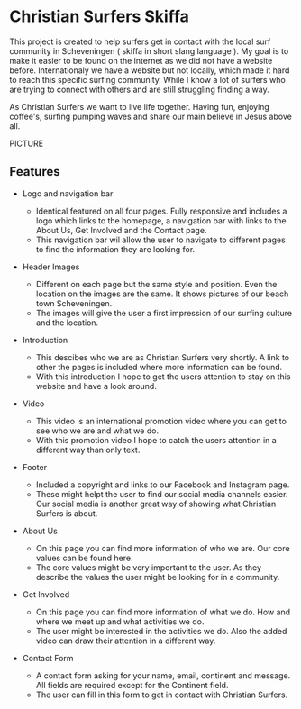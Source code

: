 # Christian Surfers Skiffa

This project is created to help surfers get in contact with the local surf community in Scheveningen ( skiffa in short slang language ).
My goal is to make it easier to be found on the internet as we did not have a website before. Internationaly we have a website but not locally, which made it hard to reach this specific surfing community. While I know a lot of surfers who are trying to connect with others and are still struggling finding a way. 

As Christian Surfers we want to live life together. Having fun, enjoying coffee's, surfing pumping waves and share our main believe in Jesus above all.  

PICTURE

## Features

* Logo and navigation bar
    - Identical featured on all four pages. Fully responsive and includes a logo which links to the homepage, a navigation bar with links to the About Us, Get Involved and the Contact page.
    - This navigation bar wil allow the user to navigate to different pages to find the information they are looking for.


* Header Images
    - Different on each page but the same style and position. Even the location on the images are the same. It shows pictures of our beach town Scheveningen.
    - The images will give the user a first impression of our surfing culture and the location.
* Introduction
    - This descibes who we are as Christian Surfers very shortly. A link to other the pages is included where more information can be found. 
    - With this introduction I hope to get the users attention to stay on this website and have a look around.
* Video
    - This video is an international promotion video where you can get to see who we are and what we do.
    - With this promotion video I hope to catch the users attention in a different way than only text.
* Footer
    - Included a copyright and links to our Facebook and Instagram page.
    - These might helpt the user to find our social media channels easier. Our social media is another great way of showing what Christian Surfers is about.
* About Us 
    - On this page you can find more information of who we are. Our core values can be found here.
    - The core values might be very important to the user. As they describe the values the user might be looking for in a community.
* Get Involved
    - On this page you can find more information of what we do. How and where we meet up and what activities we do. 
    - The user might be interested in the activities we do. Also the added video can draw their attention in a different way.
* Contact Form
    - A contact form asking for your name, email, continent and message. All fields are required except for the Continent field.
    - The user can fill in this form to get in contact with Christian Surfers. 

